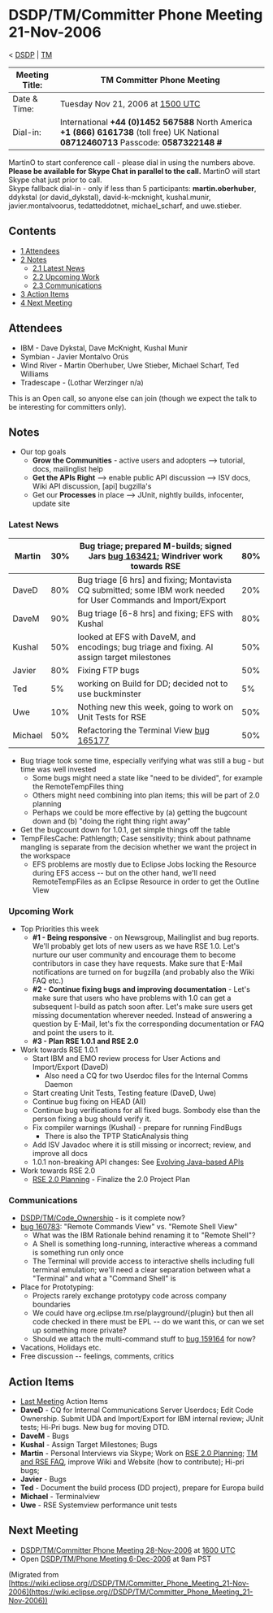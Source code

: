 

DSDP/TM/Committer Phone Meeting 21-Nov-2006
===========================================

< [DSDP](https://wiki.eclipse.org/DSDP "DSDP")‎ | [TM](./TM "DSDP/TM")

| Meeting Title: | **TM Committer Phone Meeting** |
| --- | --- |
| Date & Time: | Tuesday Nov 21, 2006 at [1500 UTC](http://www.timeanddate.com/worldclock/meetingdetails.html?year=2006&month=11&day=21&hour=15&min=00&sec=0&p1=224&p2=159&p3=250&p4=136&p5=223&iv=1800) |
| Dial-in: | International **+44 (0)1452 567588**   North America **+1 (866) 6161738** (toll free)   UK National **08712460713**   Passcode: **0587322148 #** |

MartinO to start conference call - please dial in using the numbers above.  
**Please be available for Skype Chat in parallel to the call.** MartinO will start Skype chat just prior to call.  
Skype fallback dial-in - only if less than 5 participants: **martin.oberhuber**, ddykstal (or david\_dykstal), david-k-mcknight, kushal.munir, javier.montalvoorus, tedatteddotnet, michael\_scharf, and uwe.stieber.  

Contents
--------

*   [1 Attendees](#Attendees)
*   [2 Notes](#Notes)
    *   [2.1 Latest News](#Latest-News)
    *   [2.2 Upcoming Work](#Upcoming-Work)
    *   [2.3 Communications](#Communications)
*   [3 Action Items](#Action-Items)
*   [4 Next Meeting](#Next-Meeting)

Attendees
---------

*   IBM - Dave Dykstal, Dave McKnight, Kushal Munir
*   Symbian - Javier Montalvo Orús
*   Wind River - Martin Oberhuber, Uwe Stieber, Michael Scharf, Ted Williams
*   Tradescape - (Lothar Werzinger n/a)

This is an Open call, so anyone else can join (though we expect the talk to be interesting for committers only).

Notes
-----

*   Our top goals
    *   **Grow the Communities** \- active users and adopters --> tutorial, docs, mailinglist help
    *   **Get the APIs Right** --\> enable public API discussion --> ISV docs, Wiki API discussion, \[api\] bugzilla's
    *   Get our **Processes** in place --> JUnit, nightly builds, infocenter, update site

### Latest News

| Martin | 30% | Bug triage; prepared M-builds; signed Jars [bug 163421](https://bugs.eclipse.org/bugs/show_bug.cgi?id=163421); Windriver work towards RSE | 80% |
| --- | --- | --- | --- |
| DaveD | 80% | Bug triage \[6 hrs\] and fixing; Montavista CQ submitted; some IBM work needed for User Commands and Import/Export | 20% |
| DaveM | 90% | Bug triage \[6-8 hrs\] and fixing; EFS with Kushal | 80% |
| Kushal | 50% | looked at EFS with DaveM, and encodings; bug triage and fixing. AI assign target milestones | 50% |
| Javier | 80% | Fixing FTP bugs | 50% |
| Ted | 5% | working on Build for DD; decided not to use buckminster | 5% |
| Uwe | 10% | Nothing new this week, going to work on Unit Tests for RSE | 50% |
| Michael | 50% | Refactoring the Terminal View [bug 165177](https://bugs.eclipse.org/bugs/show_bug.cgi?id=165177) | 50% |

*   Bug triage took some time, especially verifying what was still a bug - but time was well invested
    *   Some bugs might need a state like "need to be divided", for example the RemoteTempFiles thing
    *   Others might need combining into plan items; this will be part of 2.0 planning
    *   Perhaps we could be more effective by (a) getting the bugcount down and (b) "doing the right thing right away"
*   Get the bugcount down for 1.0.1, get simple things off the table
*   TempFilesCache: Pathlength; Case sensitivity; think about pathname mangling is separate from the decision whether we want the project in the workspace
    *   EFS problems are mostly due to Eclipse Jobs locking the Resource during EFS access -- but on the other hand, we'll need RemoteTempFiles as an Eclipse Resource in order to get the Outline View

  

### Upcoming Work

*   Top Priorities this week
    *   **#1 - Being responsive** \- on Newsgroup, Mailinglist and bug reports. We'll probably get lots of new users as we have RSE 1.0. Let's nurture our user community and encourage them to become contributors in case they have requests. Make sure that E-Mail notifications are turned on for bugzilla (and probably also the Wiki FAQ etc.)
    *   **#2 - Continue fixing bugs and improving documentation** \- Let's make sure that users who have problems with 1.0 can get a subsequent I-build as patch soon after. Let's make sure users get missing documentation wherever needed. Instead of answering a question by E-Mail, let's fix the corresponding documentation or FAQ and point the users to it.
    *   **#3 - Plan RSE 1.0.1 and RSE 2.0**
*   Work towards RSE 1.0.1
    *   Start IBM and EMO review process for User Actions and Import/Export (DaveD)
        *   Also need a CQ for two Userdoc files for the Internal Comms Daemon
    *   Start creating Unit Tests, Testing feature (DaveD, Uwe)
    *   Continue bug fixing on HEAD (All)
    *   Continue bug verifications for all fixed bugs. Sombody else than the person fixing a bug should verify it.
    *   Fix compiler warnings (Kushal) - prepare for running FindBugs
        *   There is also the TPTP StaticAnalysis thing
    *   Add ISV Javadoc where it is still missing or incorrect; review, and improve all docs
    *   1.0.1 non-breaking API changes: See [Evolving Java-based APIs](https://wiki.eclipse.org/Evolving_Java-based_APIs "Evolving Java-based APIs")
*   Work towards RSE 2.0
    *   [RSE 2.0 Planning](./RSE_2.0_Planning "RSE 2.0 Planning") \- Finalize the 2.0 Project Plan

### Communications

*   [DSDP/TM/Code_Ownership](./Code_Ownership "DSDP/TM/Code Ownership") \- is it complete now?
*   [bug 160783](https://bugs.eclipse.org/bugs/show_bug.cgi?id=160783): "Remote Commands View" vs. "Remote Shell View"
    *   What was the IBM Rationale behind renaming it to "Remote Shell"?
    *   A Shell is something long-running, interactive whereas a command is something run only once
    *   The Terminal will provide access to interactive shells including full terminal emulation; we'll need a clear separation between what a "Terminal" and what a "Command Shell" is
*   Place for Prototyping:
    *   Projects rarely exchange prototypy code across company boundaries
    *   We could have org.eclipse.tm.rse/playground/{plugin} but then all code checked in there must be EPL -- do we want this, or can we set up something more private?
    *   Should we attach the multi-command stuff to [bug 159164](https://bugs.eclipse.org/bugs/show_bug.cgi?id=159164) for now?
*   Vacations, Holidays etc.
*   Free discussion -- feelings, comments, critics

Action Items
------------

*   [Last Meeting](./Committer_Phone_Meeting_14-Nov-2006#Action_Items "DSDP/TM/Committer Phone Meeting 14-Nov-2006") Action Items
*   **DaveD** \- CQ for Internal Communications Server Userdocs; Edit Code Ownership. Submit UDA and Import/Export for IBM internal review; JUnit tests; Hi-Pri bugs. New bug for moving DTD.
*   **DaveM** \- Bugs
*   **Kushal** \- Assign Target Milestones; Bugs
*   **Martin** \- Personal Interviews via Skype; Work on [RSE 2.0 Planning](./RSE_2.0_Planning "RSE 2.0 Planning"); [TM and RSE FAQ](./TM_and_RSE_FAQ "TM and RSE FAQ"), improve Wiki and Website (how to contribute); Hi-pri bugs;
*   **Javier** \- Bugs
*   **Ted** \- Document the build process (DD project), prepare for Europa build
*   **Michael** \- Terminalview
*   **Uwe** \- RSE Systemview performance unit tests

Next Meeting
------------

*   [DSDP/TM/Committer Phone Meeting 28-Nov-2006](./Committer_Phone_Meeting_28-Nov-2006 "DSDP/TM/Committer Phone Meeting 28-Nov-2006") at [1600 UTC](http://www.timeanddate.com/worldclock/meetingdetails.html?year=2006&month=11&day=28hour=16&min=00&sec=0&p1=224&p2=159&p3=250&p4=136&p5=223&iv=1800)
*   Open [DSDP/TM/Phone Meeting 6-Dec-2006](./Phone_Meeting_6-Dec-2006 "DSDP/TM/Phone Meeting 6-Dec-2006") at 9am PST


(Migrated from [https://wiki.eclipse.org//DSDP/TM/Committer_Phone_Meeting_21-Nov-2006](https://wiki.eclipse.org//DSDP/TM/Committer_Phone_Meeting_21-Nov-2006))